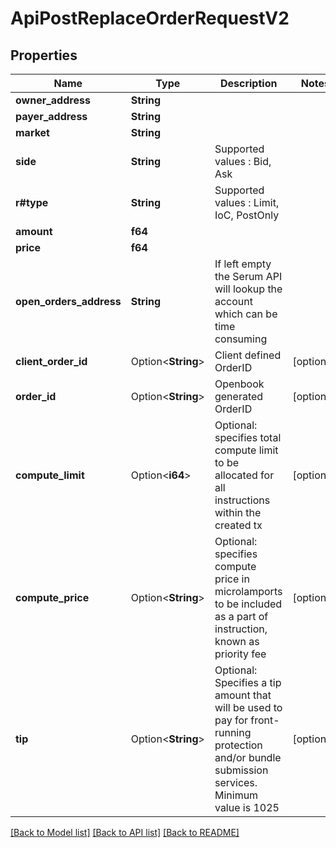 # ApiPostReplaceOrderRequestV2

## Properties

Name | Type | Description | Notes
------------ | ------------- | ------------- | -------------
**owner_address** | **String** |  | 
**payer_address** | **String** |  | 
**market** | **String** |  | 
**side** | **String** |  Supported values : Bid, Ask | 
**r#type** | **String** | Supported values : Limit, IoC, PostOnly | 
**amount** | **f64** |  | 
**price** | **f64** |  | 
**open_orders_address** | **String** | If left empty the Serum API will lookup the account which can be time consuming | 
**client_order_id** | Option<**String**> | Client defined OrderID | [optional]
**order_id** | Option<**String**> | Openbook generated OrderID | [optional]
**compute_limit** | Option<**i64**> | Optional: specifies total compute limit to be allocated for all instructions within the created tx | [optional]
**compute_price** | Option<**String**> | Optional: specifies compute price in microlamports to be included as a part of instruction, known as priority fee | [optional]
**tip** | Option<**String**> | Optional: Specifies a tip amount that will be used to pay for front-running protection and/or bundle submission services. Minimum value is 1025 | [optional]

[[Back to Model list]](../README.md#documentation-for-models) [[Back to API list]](../README.md#documentation-for-api-endpoints) [[Back to README]](../README.md)


